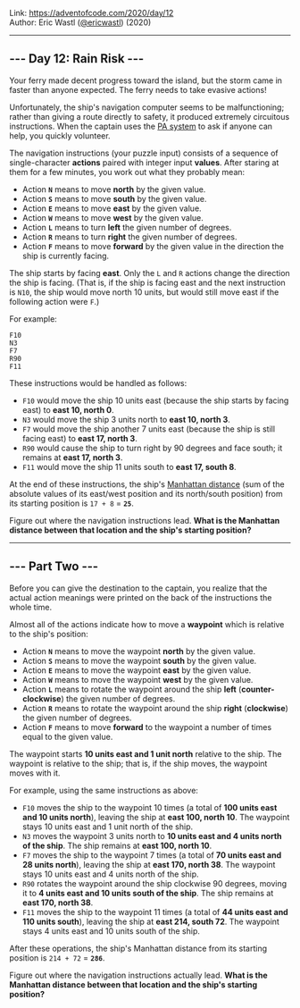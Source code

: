 Link: <https://adventofcode.com/2020/day/12> <br>
Author: Eric Wastl ([@ericwastl](https://twitter.com/ericwastl)) (2020)

---

## --- Day 12: Rain Risk ---

Your ferry made decent progress toward the island, but the storm came in faster than anyone expected. The ferry needs to take evasive actions!

Unfortunately, the ship's navigation computer seems to be malfunctioning; rather than giving a route directly to safety, it produced extremely circuitous instructions. When the captain uses the [PA system](https://en.wikipedia.org/wiki/Public_address_system) to ask if anyone can help, you quickly volunteer.

The navigation instructions (your puzzle input) consists of a sequence of single-character **actions** paired with integer input **values**. After staring at them for a few minutes, you work out what they probably mean:

- Action **`N`** means to move **north** by the given value.
- Action **`S`** means to move **south** by the given value.
- Action **`E`** means to move **east** by the given value.
- Action **`W`** means to move **west** by the given value.
- Action **`L`** means to turn **left** the given number of degrees.
- Action **`R`** means to turn **right** the given number of degrees.
- Action **`F`** means to move **forward** by the given value in the direction the ship is currently facing.

The ship starts by facing **east**. Only the `L` and `R` actions change the direction the ship is facing. (That is, if the ship is facing east and the next instruction is `N10`, the ship would move north 10 units, but would still move east if the following action were `F`.)

For example:

```
F10
N3
F7
R90
F11
```

These instructions would be handled as follows:

- `F10` would move the ship 10 units east (because the ship starts by facing east) to **east 10, north 0**.
- `N3` would move the ship 3 units north to **east 10, north 3**.
- `F7` would move the ship another 7 units east (because the ship is still facing east) to **east 17, north 3**.
- `R90` would cause the ship to turn right by 90 degrees and face south; it remains at **east 17, north 3**.
- `F11` would move the ship 11 units south to **east 17, south 8**.

At the end of these instructions, the ship's [Manhattan distance](https://en.wikipedia.org/wiki/Manhattan_distance) (sum of the absolute values of its east/west position and its north/south position) from its starting position is `17 + 8` = **`25`**.

Figure out where the navigation instructions lead. **What is the Manhattan distance between that location and the ship's starting position?**

---

## --- Part Two ---

Before you can give the destination to the captain, you realize that the actual action meanings were printed on the back of the instructions the whole time.

Almost all of the actions indicate how to move a **waypoint** which is relative to the ship's position:

- Action **`N`** means to move the waypoint **north** by the given value.
- Action **`S`** means to move the waypoint **south** by the given value.
- Action **`E`** means to move the waypoint **east** by the given value.
- Action **`W`** means to move the waypoint **west** by the given value.
- Action **`L`** means to rotate the waypoint around the ship **left** (**counter-clockwise**) the given number of degrees.
- Action **`R`** means to rotate the waypoint around the ship **right** (**clockwise**) the given number of degrees.
- Action **`F`** means to move **forward** to the waypoint a number of times equal to the given value.

The waypoint starts **10 units east and 1 unit north** relative to the ship. The waypoint is relative to the ship; that is, if the ship moves, the waypoint moves with it.

For example, using the same instructions as above:

- `F10` moves the ship to the waypoint 10 times (a total of **100 units east and 10 units north**), leaving the ship at **east 100, north 10**. The waypoint stays 10 units east and 1 unit north of the ship.
- `N3` moves the waypoint 3 units north to **10 units east and 4 units north of the ship**. The ship remains at **east 100, north 10**.
- `F7` moves the ship to the waypoint 7 times (a total of **70 units east and 28 units north**), leaving the ship at **east 170, north 38**. The waypoint stays 10 units east and 4 units north of the ship.
- `R90` rotates the waypoint around the ship clockwise 90 degrees, moving it to **4 units east and 10 units south of the ship**. The ship remains at **east 170, north 38**.
- `F11` moves the ship to the waypoint 11 times (a total of **44 units east and 110 units south**), leaving the ship at **east 214, south 72**. The waypoint stays 4 units east and 10 units south of the ship.

After these operations, the ship's Manhattan distance from its starting position is `214 + 72` = **`286`**.

Figure out where the navigation instructions actually lead. **What is the Manhattan distance between that location and the ship's starting position?**
